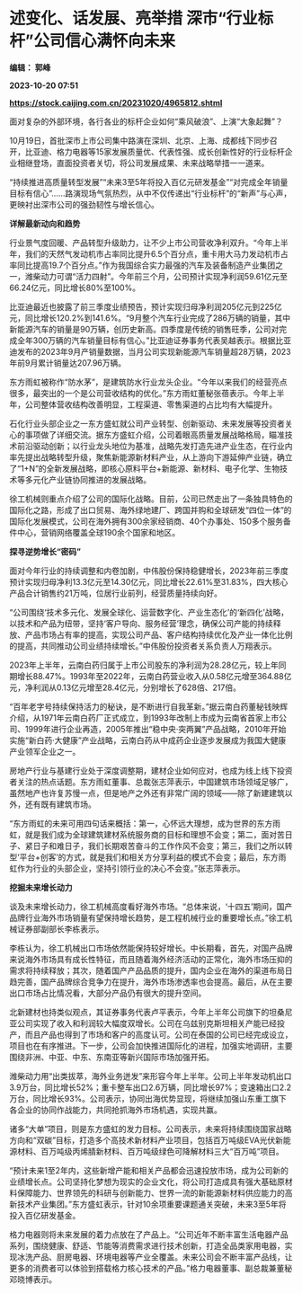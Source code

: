 # 述变化、话发展、亮举措 深市“行业标杆”公司信心满怀向未来
**编辑： 郭峰**

**2023-10-20 07:51**

**https://stock.caijing.com.cn/20231020/4965812.shtml**

面对复杂的外部环境，各行各业的标杆企业如何“乘风破浪”、上演“大象起舞”？

10月19日，首批深市上市公司集中路演在深圳、北京、上海、成都线下同步召开，比亚迪、格力电器等15家发展质量优、代表性强、成长创新性好的行业标杆企业相继登场，直面投资者关切，将公司发展成果、未来战略举措一一道来。

“持续推进高质量转型发展”“未来3至5年将投入百亿元研发基金”“对完成全年销量目标有信心”……路演现场气氛热烈，从中不仅传递出“行业标杆”的“新声”与心声，更映衬出深市公司的强劲韧性与增长信心。

**详解最新动向和趋势**

行业景气度回暖、产品转型升级助力，让不少上市公司营收净利双升。“今年上半年，我们的天然气发动机市占率同比提升6.5个百分点，重卡用大马力发动机市占率同比提高19.7个百分点。”作为我国综合实力最强的汽车及装备制造产业集团之一，潍柴动力可谓“活力四射”。今年前三个月，公司预计实现净利润59.61亿元至66.24亿元，同比增长80%至100%。

比亚迪最近也披露了前三季度业绩预告，预计实现归母净利润205亿元到225亿元，同比增长120.2%到141.6%。“9月整个汽车行业完成了286万辆的销量，其中新能源汽车的销量是90万辆，创历史新高。四季度是传统的销售旺季，公司对完成全年300万辆的汽车销量目标有信心。”比亚迪证券事务代表吴越表示。根据比亚迪发布的2023年9月产销量数据，当月公司实现新能源汽车销量超28万辆，2023年前9月累计销量达207.96万辆。

东方雨虹被称作“防水茅”，是建筑防水行业龙头企业。“今年以来我们的经营亮点很多，最突出的一个是公司营收结构的优化。”东方雨虹董秘张蓓表示。今年上半年，公司整体营收结构改善明显，工程渠道、零售渠道的占比均有大幅提升。

石化行业头部企业之一东方盛虹就公司产业转型、创新驱动、未来发展等投资者关心的事项做了详细交流。据东方盛虹介绍，公司着眼高质量发展战略格局，瞄准技术前沿驱动创新；以行业龙头地位为基准，战略先发打造先进产业生态，在行业内率先提出战略转型升级，聚焦新能源新材料产业，从上游向下游延伸产业链，确立了“1+N”的全新发展战略，即核心原料平台+新能源、新材料、电子化学、生物技术等多元化产业链协同推进的发展战略。

徐工机械则重点介绍了公司的国际化战略。目前，公司已然走出了一条独具特色的国际化之路，形成了出口贸易、海外绿地建厂、跨国并购和全球研发“四位一体”的国际化发展模式，公司在海外拥有300余家经销商、40个办事处、150多个服务备件中心，营销网络覆盖全球190余个国家和地区。

**探寻逆势增长“密码”**

面对今年行业的持续调整和内卷加剧，中伟股份保持稳健增长，2023年前三季度预计实现归母净利13.3亿元至14.30亿元，同比增长22.61%至31.83%，四大核心产品合计销售约21万吨，位居行业前列，经营质量持续向好。

“公司围绕‘技术多元化、发展全球化、运营数字化、产业生态化’的‘新四化’战略，以技术和产品为纽带，坚持‘客户导向、服务经营’理念，确保公司产能的持续释放、产品市场占有率的提高，实现公司产品、客户结构持续优化及产业一体化比例的提高，共同推动公司业绩持续增长。”中伟股份投资者关系负责人万翔表示。

2023年上半年，云南白药归属于上市公司股东的净利润为28.28亿元，较上年同期增长88.47%。1993年至2022年，云南白药营业收入从0.58亿元增至364.88亿元，净利润从0.13亿元增至28.4亿元，分别增长了628倍、217倍。

“百年老字号持续保持活力的秘诀，是不断进行自我革新。”据云南白药董秘钱映辉介绍，从1971年云南白药厂正式成立，到1993年改制上市成为云南省首家上市公司、1999年进行企业再造，2005年推出“稳中央·突两翼”产品战略，2010年开始实施“新白药·大健康”产业战略，云南白药从中成药企业逐步发展成为我国大健康产业领军企业之一。

房地产行业与基建行业处于深度调整期，建材企业如何应对，也成为线上线下投资者关注的热点话题。东方雨虹董事、总裁张志萍表示，中国建筑市场领域足够广，虽然地产也许复苏慢一点，但是地产之外还有非常广阔的领域——除了新建建筑以外，还有既有建筑市场。

“东方雨虹的未来可用四句话来概括：第一，心怀远大理想，成为世界的东方雨虹，就是我们成为全球建筑建材系统服务商的目标和理想不会变；第二，面对苦日子、紧日子和难日子，我们长期艰苦奋斗的工作作风不会变；第三，我们之所以转型‘平台+创客’的方式，就是我们和相关方分享利益的模式不会变；最后，东方雨虹作为行业的头部企业，坚持引领行业的决心不会变。”张志萍表示。

**挖掘未来增长动力**

谈及未来增长动力，徐工机械高度看好海外市场。“总体来说，‘十四五’期间，国产品牌行业海外市场销量有望保持增长趋势，是工程机械行业的重要增长点。”徐工机械证券部副部长李栋表示。

李栋认为，徐工机械出口市场依然能保持较好增长。中长期看，首先，对国产品牌来说海外市场具有成长性特征，而且随着海外经济活动的正常化，海外市场压抑的需求将持续释放；其次，随着国产产品品质的提升，国内企业在海外的渠道布局日趋完善，国产品牌综合竞争力在提升，海外市场渗透率也会提高。最后，从在主要出口市场占比情况看，大部分产品仍有很大的提升空间。

北新建材也持类似观点，其证券事务代表卢平表示，今年上半年公司旗下的坦桑尼亚公司实现了收入和利润较大幅度双增长。公司在乌兹别克斯坦相关产能已经投产，而且产品也得到了市场和客户的高度认可。公司在泰国的公司已经完成设立，项目也在有序推进。下一步，公司会加快推进国际化的进程，加强实地调研，主要围绕非洲、中亚、中东、东南亚等新兴国际市场加强开拓。

潍柴动力用“出类拔萃，海外业务迸发”来形容今年上半年。公司上半年发动机出口3.9万台，同比增长52%；重卡整车出口2.6万辆，同比增长97%；变速箱出口2.2万台，同比增长93%。公司表示，协同出海优势显现，将继续加强山东重工旗下各企业的协同作战能力，共同抢抓海外市场机遇，实现共赢。

诸多“大单”项目，则是东方盛虹的发力目标。公司表示，未来将持续围绕国家战略方向和“双碳”目标，打造多个高技术新材料产业项目，包括百万吨级EVA光伏新能源材料、百万吨级丙烯腈新材料、百万吨级绿色可降解材料三大“百万吨”项目。

“预计未来1至2年内，这些新增产能和相关产品都会迅速投放市场，成为公司新的业绩增长点。公司坚持化梦想为现实的企业文化，将公司打造成具有强大基础原材料保障能力、世界领先的科研与创新能力、世界一流的新能源新材料供应能力的高新技术产业集团。”东方盛虹表示，针对10余项重要课题通关突破，未来3至5年将投入百亿研发基金。

格力电器则将未来发展的着力点放在了产品上。“公司近年不断丰富生活电器产品系列，围绕健康、舒适、节能等消费需求进行技术创新，打造全品类家用电器，实现冰洗产品、厨房电器、环境电器等产业全覆盖。未来公司会不断丰富产品线，让更多的消费者可以体验到搭载格力核心技术的产品。”格力电器董事、副总裁兼董秘邓晓博表示。